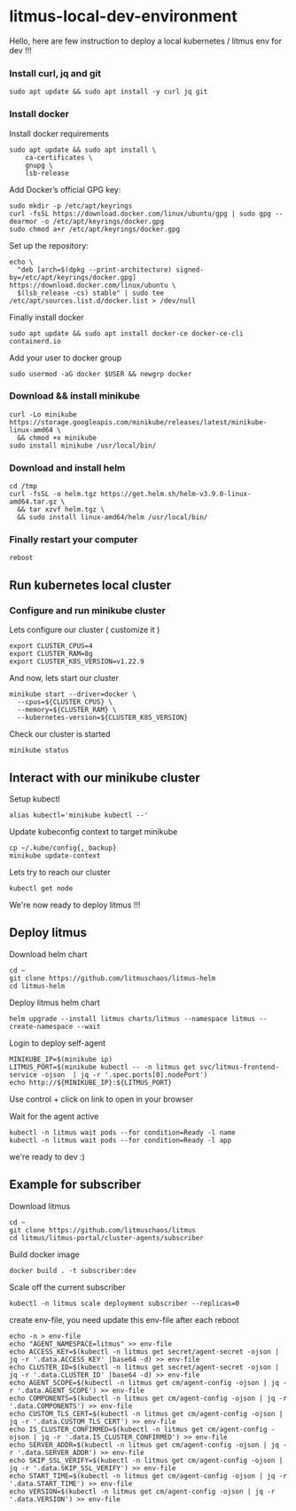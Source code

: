 # litmus-local-dev-environment

<p>Hello, here are few instruction to deploy a local kubernetes / litmus env for dev !!!</p>

### Install curl, jq and git

```
sudo apt update && sudo apt install -y curl jq git
```

### Install docker

<p> Install docker requirements </p>

```
sudo apt update && sudo apt install \
    ca-certificates \
    gnupg \
    lsb-release
```

<p> Add Docker’s official GPG key: </p>

```
sudo mkdir -p /etc/apt/keyrings
curl -fsSL https://download.docker.com/linux/ubuntu/gpg | sudo gpg --dearmor -o /etc/apt/keyrings/docker.gpg
sudo chmod a+r /etc/apt/keyrings/docker.gpg
```

<p> Set up the repository: </p>

```
echo \
  "deb [arch=$(dpkg --print-architecture) signed-by=/etc/apt/keyrings/docker.gpg] https://download.docker.com/linux/ubuntu \
  $(lsb_release -cs) stable" | sudo tee /etc/apt/sources.list.d/docker.list > /dev/null
```

<p> Finally install docker </p>

```
sudo apt update && sudo apt install docker-ce docker-ce-cli containerd.io
```

<p> Add your user to docker group</p>

```
sudo usermod -aG docker $USER && newgrp docker
```

### Download && install minikube

```
curl -Lo minikube https://storage.googleapis.com/minikube/releases/latest/minikube-linux-amd64 \
  && chmod +x minikube
sudo install minikube /usr/local/bin/
```

### Download and install helm

```
cd /tmp
curl -fsSL -o helm.tgz https://get.helm.sh/helm-v3.9.0-linux-amd64.tar.gz \
  && tar xzvf helm.tgz \
  && sudo install linux-amd64/helm /usr/local/bin/
```
### Finally restart your computer

```
reboot
```

## Run kubernetes local cluster

### Configure and run minikube cluster

<p> Lets configure our cluster ( customize it ) </p>

```
export CLUSTER_CPUS=4
export CLUSTER_RAM=8g
export CLUSTER_K8S_VERSION=v1.22.9
```

<p> And now, lets start our cluster </p>

```
minikube start --driver=docker \
  --cpus=${CLUSTER_CPUS} \
  --memory=${CLUSTER_RAM} \
  --kubernetes-version=${CLUSTER_K8S_VERSION}
```

<p> Check our cluster is started </p>

```
minikube status
```

## Interact with our minikube cluster

<p> Setup kubectl </p>

```
alias kubectl='minikube kubectl --'
```

<p> Update kubeconfig context to target minikube</p>

```
cp ~/.kube/config{,_backup}
minikube update-context
```

<p> Lets try to reach our cluster</p>

```
kubectl get node
```

<p>We're now ready to deploy litmus !!!</p>

## Deploy litmus

<p> Download helm chart </p>

```
cd ~
git clone https://github.com/litmuschaos/litmus-helm
cd litmus-helm
```

<p> Deploy litmus helm chart</p>

```
helm upgrade --install litmus charts/litmus --namespace litmus --create-namespace --wait
```

<p> Login to deploy self-agent</p>

```
MINIKUBE_IP=$(minikube ip)
LITMUS_PORT=$(minikube kubectl -- -n litmus get svc/litmus-frontend-service -ojson  | jq -r '.spec.ports[0].nodePort')
echo http://${MINIKUBE_IP}:${LITMUS_PORT}

```
<p>Use control + click on link to open in your browser</p>


<p>Wait for the agent active</p>

```
kubectl -n litmus wait pods --for condition=Ready -l name
kubectl -n litmus wait pods --for condition=Ready -l app
```

<p>we're ready to dev :)</p>

## Example for subscriber

<p>Download litmus</p>

```
cd ~
git clone https://github.com/litmuschaos/litmus
cd litmus/litmus-portal/cluster-agents/subscriber
```

<p>Build docker image</p>

```
docker build . -t subscriber:dev
```

<p>Scale off the current subscriber</p>

```
kubectl -n litmus scale deployment subscriber --replicas=0
```

<p>create env-file, you need update this env-file after each reboot</p>

```
echo -n > env-file
echo "AGENT_NAMESPACE=litmus" >> env-file
echo ACCESS_KEY=$(kubectl -n litmus get secret/agent-secret -ojson | jq -r '.data.ACCESS_KEY' |base64 -d) >> env-file
echo CLUSTER_ID=$(kubectl -n litmus get secret/agent-secret -ojson | jq -r '.data.CLUSTER_ID' |base64 -d) >> env-file
echo AGENT_SCOPE=$(kubectl -n litmus get cm/agent-config -ojson | jq -r '.data.AGENT_SCOPE') >> env-file
echo COMPONENTS=$(kubectl -n litmus get cm/agent-config -ojson | jq -r '.data.COMPONENTS') >> env-file
echo CUSTOM_TLS_CERT=$(kubectl -n litmus get cm/agent-config -ojson | jq -r '.data.CUSTOM_TLS_CERT') >> env-file
echo IS_CLUSTER_CONFIRMED=$(kubectl -n litmus get cm/agent-config -ojson | jq -r '.data.IS_CLUSTER_CONFIRMED') >> env-file
echo SERVER_ADDR=$(kubectl -n litmus get cm/agent-config -ojson | jq -r '.data.SERVER_ADDR') >> env-file
echo SKIP_SSL_VERIFY=$(kubectl -n litmus get cm/agent-config -ojson | jq -r '.data.SKIP_SSL_VERIFY') >> env-file
echo START_TIME=$(kubectl -n litmus get cm/agent-config -ojson | jq -r '.data.START_TIME') >> env-file
echo VERSION=$(kubectl -n litmus get cm/agent-config -ojson | jq -r '.data.VERSION') >> env-file
```
